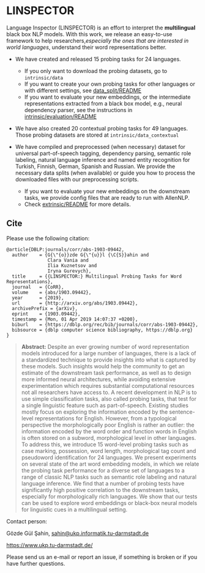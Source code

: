 LINSPECTOR
===========
Language Inspector (LINSPECTOR) is an effort to interpret the **multilingual** black box NLP models. With this work, we release an easy-to-use framework to help researchers,_especially the ones that are interested in world languages_, understand their word representations better. 

* We have created and released 15 probing tasks for 24 languages. 
    * If you only want to download the probing datasets, go to `intrinsic/data`
    * If you want to create your own probing tasks for other languages or with different settings, see [data_split/README](data_split/readme.md)
    * If you want to evaluate your new embeddings, or the intermediate representations extracted from a black box model, e.g., neural dependency parser, see the instructions in [intrinsic/evaluation/README](intrinsic/evaluation/README.md)
    
* We have also created 20 contextual probing tasks for 49 languages. Those probing datasets are stored at  `intrinsic/data_contextual`

* We have compiled and preprocessed (when necessary) dataset for universal part-of-speech tagging, dependency parsing, semantic role labeling, natural language inference and named entity recognition for Turkish, Finnish, German, Spanish and Russian. We provide the necessary data splits (when available) or guide you how to process the downloaded files with our preprocessing scripts.
    * If you want to evaluate your new embeddings on the downstream tasks, we provide config files that are ready to run with AllenNLP. 
    * Check [extrinsic/README](extrinsic/readme.md) for more details. 

Cite
-------
Please use the following citation:
```
@article{DBLP:journals/corr/abs-1903-09442,
  author    = {G{\"{o}}zde G{\"{u}}l {\C{S}}ahin and
               Clara Vania and
               Ilia Kuznetsov and
               Iryna Gurevych},
  title     = {{LINSPECTOR:} Multilingual Probing Tasks for Word Representations},
  journal   = {CoRR},
  volume    = {abs/1903.09442},
  year      = {2019},
  url       = {http://arxiv.org/abs/1903.09442},
  archivePrefix = {arXiv},
  eprint    = {1903.09442},
  timestamp = {Mon, 01 Apr 2019 14:07:37 +0200},
  biburl    = {https://dblp.org/rec/bib/journals/corr/abs-1903-09442},
  bibsource = {dblp computer science bibliography, https://dblp.org}
}
```

> **Abstract:** 
Despite an ever growing number of word representation models introduced for a large number of languages, there is a lack of a standardized technique to provide insights into what is captured by these models. Such insights would help the community to get an estimate of the downstream task performance, as well as to design more informed neural architectures, while avoiding extensive experimentation which requires substantial computational resources not all researchers have access to. A recent development in NLP is to use simple classification tasks, also called probing tasks, that test for a single linguistic feature such as part-of-speech. Existing studies mostly focus on exploring the information encoded by the sentence-level representations for English. However, from a typological perspective the morphologically poor English is rather an outlier: the information encoded by the word order and function words in English is often stored on a subword, morphological level in other languages. To address this, we introduce 15 word-level probing tasks such as case marking, possession, word length, morphological tag count and pseudoword identification for 24 languages. We present experiments on several state of the art word embedding models, in which we relate the probing task performance for a diverse set of languages to a range of classic NLP tasks such as semantic role labeling and natural language inference. We find that a number of probing tests have significantly high positive correlation to the downstream tasks, especially for morphologically rich languages. We show that our tests can be used to explore word embeddings or black-box neural models for linguistic cues in a multilingual setting. 

Contact person:

Gözde Gül Şahin, sahin@ukp.informatik.tu-darmstadt.de

https://www.ukp.tu-darmstadt.de/

Please send us an e-mail or report an issue, if something is broken or if you have further questions.
       

       
